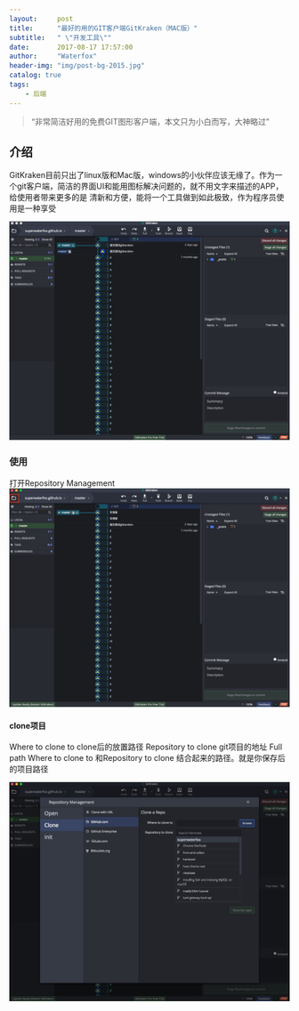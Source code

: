 ```yaml
---
layout:     post
title:      "最好的用的GIT客户端GitKraken（MAC版）"
subtitle:   " \"开发工具\""
date:       2017-08-17 17:57:00
author:     "Waterfox"
header-img: "img/post-bg-2015.jpg"
catalog: true
tags:
    - 后端
---
```


> “非常简洁好用的免费GIT图形客户端，本文只为小白而写，大神略过”



## 介绍

GitKraken目前只出了linux版和Mac版，windows的小伙伴应该无缘了。作为一个git客户端，简洁的界面UI和能用图标解决问题的，就不用文字来描述的APP，给使用者带来更多的是 清新和方便，能将一个工具做到如此极致，作为程序员使用是一种享受

![image](/img/gitkraken/85CC48A3-FF40-4E28-AB81-286B9E1D76BD.png)   


### 使用
打开Repository Management
<img src="img/gitkraken/DECB0AB6-3FE7-455E-8273-134281A194FD.png"/>

#### clone项目
Where to clone to     clone后的放置路径
Repository to clone   git项目的地址
Full path              Where to clone to 和Repository to clone 结合起来的路径。就是你保存后的项目路径


<img src="img/gitkraken/C79C1B27-3C57-4E01-B15B-18EA67F5B14A.png"/>

